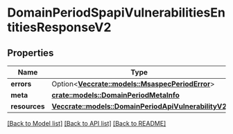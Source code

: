 # DomainPeriodSpapiVulnerabilitiesEntitiesResponseV2

## Properties

Name | Type | Description | Notes
------------ | ------------- | ------------- | -------------
**errors** | Option<[**Vec<crate::models::MsaspecPeriodError>**](msaspec.Error.md)> |  | [optional]
**meta** | [**crate::models::DomainPeriodMetaInfo**](domain.MetaInfo.md) |  |
**resources** | [**Vec<crate::models::DomainPeriodApiVulnerabilityV2>**](domain.APIVulnerabilityV2.md) |  |

[[Back to Model list]](../README.md#documentation-for-models) [[Back to API list]](../README.md#documentation-for-api-endpoints) [[Back to README]](../README.md)
